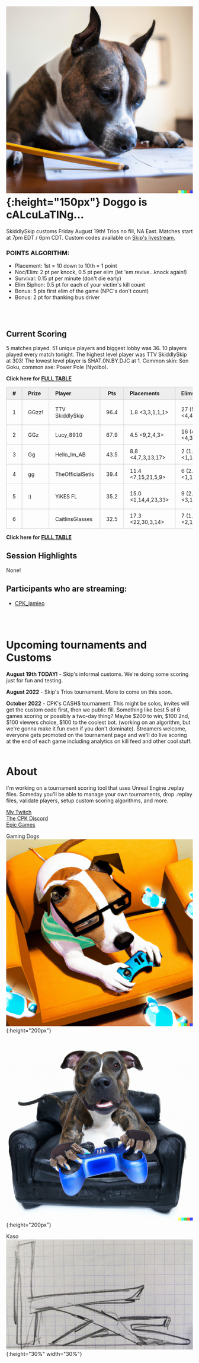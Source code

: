 <meta http-equiv="refresh" content="30">

<style>
      .tableFixHead {
        overflow-y: auto;
        height: 195px;
      }
      .tableFixHead thead th {
        position: sticky;
        top: 0;
      }
      table {
        border-collapse: collapse;
        width: 100%;
      }
      th,
      td {
        padding: 8px 16px;
        border: 1px solid #ccc;
      }
      th {
        background: #eee;
      }
</style>


# ![Kas](/images/dogs/scoringDog1.png){:height="150px"} Doggo is cALcuLaTINg...
SkiddlySkip customs Friday August 19th! Trios no fill, NA East. Matches start at 7pm EDT / 6pm CDT. Custom codes available on [Skip's livestream.](https://www.facebook.com/skiddlyskip/videos/572782887910227/)

<!--\/\/\/\/\/\/\/\/\/\/\/\/\/\/\/\/\/\/\/\/\/\/\/\/\/\/\/\/\/\/\/\/\
    Insert overview query results here (script XYZ.sql)-->
<!--/\/\/\/\/\/\/\/\/\/\/\/\/\/\/\/\/\/\/\/\/\/\/\/\/\/\/\/\/\/\/\/\/-->

### POINTS ALGORITHM:
- Placement: 1st = 10 down to 10th = 1 point
- Noc/Elim: 2 pt per knock, 0.5 pt per elim (let 'em revive...knock again!)
- Survival: 0.15 pt per minute (don't die early)
- Elim Siphon: 0.5 pt for each of your victim's kill count
- Bonus: 5 pts first elim of the game (NPC's don't count)
- Bonus: 2 pt for thanking bus driver
<br/>
<br/>

## Current Scoring
<!--\/\/\/\/\/\/\/\/\/\/\/\/\/\/\/\/\/\/\/\/\/\/\/\/\/\/\/\/\/\/\/\/\
    Insert scoring results here (script ABC.sql)-->
5 matches played. 51 unique players and biggest lobby was 36. 10 players played every match tonight. The highest level player was TTV SkiddlySkip at 303! The lowest level player is SHAT.0N.BY.DJC at 1. Common skin: Son Goku, common axe: Power Pole (Nyoibo).

**Click here for [FULL TABLE](https://www.kaso.gg/fullresults)**

| # | Prize | Player | Pts | Placements | Elims | elim1 | XPLvl | Skin | Axe | Stream |
| :----: | :--- | :--- | :----: | :--- | :--- | :----: | :----: | :----: | :----:| :--- |
|1|GGzz!|TTV SkiddlySkip|96.4|1.8 <3,3,1,1,1>|27 (5.4) <4,4,5,8,6>|0|303|![](https://media.fortniteapi.io/images/a0cf0eb956aa5483a9ae4394d1157ff3/transparent.png){:height="35px"}|![](https://media.fortniteapi.io/images/6e445da8c2b47cf6cf54d554d126ef12/transparent.png){:height="35px"}|[TTV SkiddlySkip](https://www.twitch.tv/TTV SkiddlySkip)|
|2|GGz|Lucy_8910|67.9|4.5 <9,2,4,3>|16 (4.0) <4,3,6,3>|1|150|![](https://media.fortniteapi.io/images/52f1f7d24620835f96dfe15fc8f5b1da/transparent.png){:height="35px"}|![](https://media.fortniteapi.io/images/128928a-3e4385b-50c4b4a-4240a82/transparent.png){:height="35px"}|[Lucy_8910](https://www.twitch.tv/Lucy_8910)|
|3|Gg|Hello_Im_AB|43.5|8.8 <4,7,3,13,17>|2 (1.0) <1,1>|0|170|![](https://media.fortniteapi.io/images/9c76ad26bd4885ca927e5cbd8f803237/transparent.png){:height="35px"}|![](https://media.fortniteapi.io/images/95adc91a4b22ee71c16f5e854b71acec/transparent.png){:height="35px"}|[Hello_Im_AB](https://www.twitch.tv/Hello_Im_AB)|
|4|gg|TheOfficialSetis|39.4|11.4 <7,15,21,5,9>|6 (2.0) <1,1,4>|0|185|![](https://media.fortniteapi.io/images/c765c24d97490acabfe948bbac2318bf/transparent.png){:height="35px"}|![](https://media.fortniteapi.io/images/335dd8d569d71a5680887c39f8663130/transparent.png){:height="35px"}|[TheOfficialSetis](https://www.twitch.tv/TheOfficialSetis)|
|5|:)|YiKES FL|35.2|15.0 <1,14,4,23,33>|9 (2.3) <3,1,4,1>|0|210|![](https://media.fortniteapi.io/images/8a7d59675dd875bb4c618395bdebd7e1/transparent.png){:height="35px"}|![](https://media.fortniteapi.io/images/398bcab523d22e365ca26fb1bb2d8e66/transparent.png){:height="35px"}|[YiKES FL](https://www.twitch.tv/YiKES FL)|
|6||CaitlinsGlasses|32.5|17.3 <22,30,3,14>|7 (1.8) <2,1,2,2>|1|218|![](https://media.fortniteapi.io/images/29973af14bd85f0b3d2a7f61a091c3b2/transparent.png){:height="35px"}|![](https://media.fortniteapi.io/images/8fdcb662208513beca0c8733c7ab79cf/transparent.png){:height="35px"}|[CaitlinsGlasses](https://www.twitch.tv/CaitlinsGlasses)|

**Click here for [FULL TABLE](https://www.kaso.gg/fullresults)**
<!--/\/\/\/\/\/\/\/\/\/\/\/\/\/\/\/\/\/\/\/\/\/\/\/\/\/\/\/\/\/\/\/\/-->

## Session Highlights
<!--\/\/\/\/\/\/\/\/\/\/\/\/\/\/\/\/\/\/\/\/\/\/\/\/\/\/\/\/\/\/\/\/\
    Insert highlights here (script PQR.sql)-->
None!
<!--/\/\/\/\/\/\/\/\/\/\/\/\/\/\/\/\/\/\/\/\/\/\/\/\/\/\/\/\/\/\/\/\/-->


## Participants who are streaming:
- [CPK_jamieo](https://www.twitch.tv/cpk_jamieo)
<br/>
<br/>

# Upcoming tournaments and Customs

**August 19th TODAY!** - Skip's informal customs. We're doing some scoring just for fun and testing.  

**August 2022** - Skip's Trios tournament. More to come on this soon.  

**October 2022** - CPK's CASH$ tournament. This might be solos, invites will get the custom code first, then we public fill. Something like best 5 of 6 games scoring or possibly a two-day thing? Maybe $200 to win, $100 2nd, $100 viewers choice, $100 to the coolest bot. (working on an algorithm, but we're gonna make it fun even if you don't dominate). Streamers welcome, everyone gets promoted on the tournament page and we'll do live scoring at the end of each game including analytics on kill feed and other cool stuff.
<br/>
<br/>

# About
I'm working on a tournament scoring tool that uses Unreal Engine .replay files. Someday you'll be able to manage your own tournaments, drop .replay files, validate players, setup custom scoring algorithms, and more.

[My Twitch](https://www.twitch.tv/cpk_kaso)  
[The CPK Discord](https://www.twitch.tv/cpk_jamieo)  
[Epic Games](https://www.epicgames.com)  

Gaming Dogs  
![Kas](/images/dogs/gamingDog1.png){:height="200px"}
![Kas](/images/dogs/gamingDog2.png){:height="200px"}

Kaso
![Kas](/images/kas.JPG){:height="30%" width="30%"}

<!---
use double space at end of a line to make a carriage return on the resulting page
![Kas](/images/kas.JPG){:height="20%" width="20%"}
![Kas](/images/gamingDog1.JPG){:height="200px"}
-->